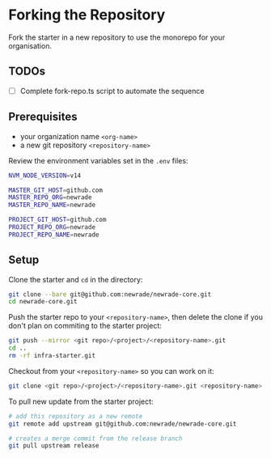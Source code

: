 # Forking the Repository

Fork the starter in a new repository to use the monorepo for your organisation.

## TODOs

- [ ] Complete fork-repo.ts script to automate the sequence

## Prerequisites

- your organization name `<org-name>`
- a new git repository `<repository-name>`

Review the environment variables set in the `.env` files:

```bash
NVM_NODE_VERSION=v14

MASTER_GIT_HOST=github.com
MASTER_REPO_ORG=newrade
MASTER_REPO_NAME=newrade

PROJECT_GIT_HOST=github.com
PROJECT_REPO_ORG=newrade
PROJECT_REPO_NAME=newrade
```

## Setup

Clone the starter and `cd` in the directory:

```bash
git clone --bare git@github.com:newrade/newrade-core.git
cd newrade-core.git
```

Push the starter repo to your `<repository-name>`, then delete the clone if you don't plan on commiting to the starter project:

```bash
git push --mirror <git repo>/<project>/<repository-name>.git
cd ..
rm -rf infra-starter.git
```

Checkout from your `<repository-name>` so you can work on it:

```bash
git clone <git repo>/<project>/<repository-name>.git <repository-name>
```

To pull new update from the starter project:

```bash
# add this repository as a new remote
git remote add upstream git@github.com:newrade/newrade-core.git

# creates a merge commit from the release branch
git pull upstream release
```
